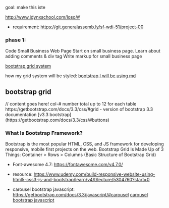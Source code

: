 goal: make this iste

http://www.idynxschool.com/loso/#
- requirement: https://git.generalassemb.ly/sf-wdi-51/project-00

### phase 1:
Code Small Business Web Page
Start on small business page.
Learn about adding comments & div tag
 Write markup for small business page

[bootstrap grid system](https://cdn.glitch.com/cb093bfd-142f-45b3-bdb4-52ff49e0a1c2%2FScreen%20Shot%202019-02-07%20at%205.38.48%20PM.png?1549589947578)

how my grid system will be styled:
[bootstrap I will be using md](https://cdn.glitch.com/cb093bfd-142f-45b3-bdb4-52ff49e0a1c2%2FScreen%20Shot%202019-02-07%20at%205.38.48%20PM.png?1549589947578)

## bootstrap grid
<div class="container">
  <div class="row">
    <div class="col-*-*">
      // content goes here!
col-# number total up to 12 for each table
https://getbootstrap.com/docs/3.3/css/#grid
- version of bootstrap 3.3 documentation
[v3.3 bootstrap](https://getbootstrap.com/docs/3.3/css/#buttons)

### What Is Bootstrap Framework?
Bootstrap is the most popular HTML, CSS, and JS framework for developing responsive, mobile first projects on the web.
Bootstrap Grid Is Made Up of 3 Things: Container > Rows > Columns  (Basic Structure of Bootstrap Grid)

- Font-awesome 4.7: https://fontawesome.com/v4.7.0/

- resource: https://www.udemy.com/build-responsive-website-using-html5-css3-js-and-bootstrap/learn/v4/t/lecture/5304760?start=0

- carousel bootstrap javascript: https://getbootstrap.com/docs/3.3/javascript/#carousel
[carousel bootstrap javascript](https://cdn.glitch.com/cb093bfd-142f-45b3-bdb4-52ff49e0a1c2%2FScreen%20Shot%202019-02-08%20at%208.12.17%20PM.png?1549685573991)
